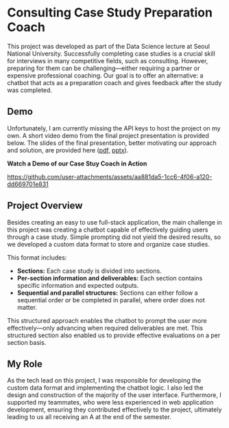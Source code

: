 # Consulting Case Study Preparation Coach
This project was developed as part of the Data Science lecture at Seoul National University. Successfully completing case studies is a crucial skill for interviews in many competitive fields, such as consulting. However, preparing for them can be challenging—either requiring a partner or expensive professional coaching. Our goal is to offer an alternative: a chatbot that acts as a preparation coach and gives feedback after the study was completed. 

## Demo
Unfortunately, I am currently missing the API keys to host the project on my own. A short video demo from the final project presentation is provided below. The slides of the final presentation, better motivating our approach and solution, are provided here ([pdf](./assets/Presentation.pdf), [pptx](./assets/Presentation.pptx)).

**Watch a Demo of our Case Stuy Coach in Action**

https://github.com/user-attachments/assets/aa881da5-1cc6-4f06-a120-dd669701e831


## Project Overview
Besides creating an easy to use full-stack application, the main challenge in this project was creating a chatbot capable of effectively guiding users through a case study. Simple prompting did not yield the desired results, so we developed a custom data format to store and organize case studies.

This format includes:

- **Sections:** Each case study is divided into sections.
- **Per-section information and deliverables:** Each section contains specific information and expected outputs.
- **Sequential and parallel structures:** Sections can either follow a sequential order or be completed in parallel, where order does not matter.

This structured approach enables the chatbot to prompt the user more effectively—only advancing when required deliverables are met. This structured section also enabled us to provide effective evaluations on a per section basis.

## My Role
As the tech lead on this project, I was responsible for developing the custom data format and implementing the chatbot logic. I also led the design and construction of the majority of the user interface. Furthermore, I supported my teammates, who were less experienced in web application development, ensuring they contributed effectively to the project, ultimately leading to us all receiving an A at the end of the semester.
